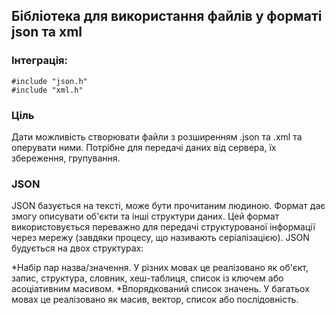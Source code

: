 ## Бібліотека для використання файлів у форматі json та xml
### Інтеграція:
```
#include "json.h"
#include "xml.h"
```
### Ціль
Дати можливість створювати файли з розширенням .json та .xml та оперувати ними. Потрібне для передачі даних від сервера, їх збереження, групування.
### JSON
JSON базується на тексті, може бути прочитаним людиною. Формат дає змогу описувати об'єкти та інші структури даних. Цей формат використовується переважно для передачі структурованої інформації через мережу (завдяки процесу, що називають серіалізацією).
JSON будується на двох структурах:

*Набір пар назва/значення. У різних мовах це реалізовано як об'єкт, запис, структура, словник, хеш-таблиця, список із ключем або асоціативним масивом.
*Впорядкований список значень. У багатьох мовах це реалізовано як масив, вектор, список або послідовність.
